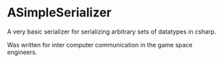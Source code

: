 # ASimpleSerializer
A very basic serializer for serializing arbitrary sets of datatypes in csharp.

Was written for inter computer communication in the game space engineers.
